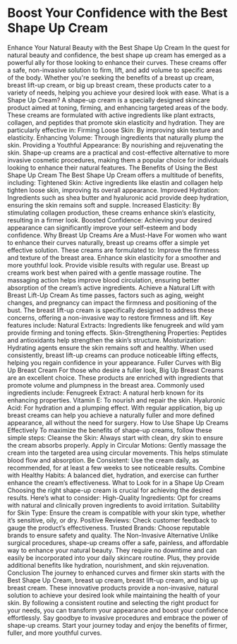 # Boost Your Confidence with the Best Shape Up Cream
Enhance Your Natural Beauty with the Best Shape Up Cream
In the quest for natural beauty and confidence, the best shape up cream has emerged as a powerful ally for those looking to enhance their curves. These creams offer a safe, non-invasive solution to firm, lift, and add volume to specific areas of the body. Whether you're seeking the benefits of a breast up cream, breast lift-up cream, or big up breast cream, these products cater to a variety of needs, helping you achieve your desired look with ease.
What is a Shape Up Cream?
A shape-up cream is a specially designed skincare product aimed at toning, firming, and enhancing targeted areas of the body. These creams are formulated with active ingredients like plant extracts, collagen, and peptides that promote skin elasticity and hydration. They are particularly effective in:
Firming Loose Skin: By improving skin texture and elasticity.
Enhancing Volume: Through ingredients that naturally plump the skin.
Providing a Youthful Appearance: By nourishing and rejuvenating the skin.
Shape-up creams are a practical and cost-effective alternative to more invasive cosmetic procedures, making them a popular choice for individuals looking to enhance their natural features.
The Benefits of Using the Best Shape Up Cream
The Best Shape Up Cream offers a multitude of benefits, including:
Tightened Skin: Active ingredients like elastin and collagen help tighten loose skin, improving its overall appearance.
Improved Hydration: Ingredients such as shea butter and hyaluronic acid provide deep hydration, ensuring the skin remains soft and supple.
Increased Elasticity: By stimulating collagen production, these creams enhance skin’s elasticity, resulting in a firmer look.
Boosted Confidence: Achieving your desired appearance can significantly improve your self-esteem and body confidence.
Why Breast Up Creams Are a Must-Have
For women who want to enhance their curves naturally, breast up creams offer a simple yet effective solution. These creams are formulated to:
Improve the firmness and texture of the breast area.
Enhance skin elasticity for a smoother and more youthful look.
Provide visible results with regular use.
Breast up creams work best when paired with a gentle massage routine. The massaging action helps improve blood circulation, ensuring better absorption of the cream’s active ingredients.
Achieve a Natural Lift with Breast Lift-Up Cream
As time passes, factors such as aging, weight changes, and pregnancy can impact the firmness and positioning of the bust. The breast lift-up cream is specifically designed to address these concerns, offering a non-invasive way to restore firmness and lift. Key features include:
Natural Extracts: Ingredients like fenugreek and wild yam provide firming and toning effects.
Skin-Strengthening Properties: Peptides and antioxidants help strengthen the skin’s structure.
Moisturization: Hydrating agents ensure the skin remains soft and healthy.
When used consistently, breast lift-up creams can produce noticeable lifting effects, helping you regain confidence in your appearance.
Fuller Curves with Big Up Breast Cream
For those who desire a fuller look, Big Up Breast Creams are an excellent choice. These products are enriched with ingredients that promote volume and plumpness in the breast area. Commonly used ingredients include:
Fenugreek Extract: A natural herb known for its enhancing properties.
Vitamin E: To nourish and repair the skin.
Hyaluronic Acid: For hydration and a plumping effect.
With regular application, big up breast creams can help you achieve a naturally fuller and more defined appearance, all without the need for surgery.
How to Use Shape Up Creams Effectively
To maximize the benefits of shape-up creams, follow these simple steps:
Cleanse the Skin: Always start with clean, dry skin to ensure the cream absorbs properly.
Apply in Circular Motions: Gently massage the cream into the targeted area using circular movements. This helps stimulate blood flow and absorption.
Be Consistent: Use the cream daily, as recommended, for at least a few weeks to see noticeable results.
Combine with Healthy Habits: A balanced diet, hydration, and exercise can further enhance the cream’s effectiveness.
What to Look for in a Shape Up Cream
Choosing the right shape-up cream is crucial for achieving the desired results. Here’s what to consider:
High-Quality Ingredients: Opt for creams with natural and clinically proven ingredients to avoid irritation.
Suitability for Skin Type: Ensure the cream is compatible with your skin type, whether it’s sensitive, oily, or dry.
Positive Reviews: Check customer feedback to gauge the product’s effectiveness.
Trusted Brands: Choose reputable brands to ensure safety and quality.
The Non-Invasive Alternative
Unlike surgical procedures, shape-up creams offer a safe, painless, and affordable way to enhance your natural beauty. They require no downtime and can easily be incorporated into your daily skincare routine. Plus, they provide additional benefits like hydration, nourishment, and skin rejuvenation.
Conclusion
The journey to enhanced curves and firmer skin starts with the Best Shape Up Cream, breast up cream, breast lift-up cream, and big up breast cream. These innovative products provide a non-invasive, natural solution to achieve your desired look while maintaining the health of your skin. By following a consistent routine and selecting the right product for your needs, you can transform your appearance and boost your confidence effortlessly.
Say goodbye to invasive procedures and embrace the power of shape-up creams. Start your journey today and enjoy the benefits of firmer, fuller, and more youthful curves.
